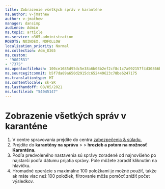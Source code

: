 ```yaml
---
title: Zobrazenie všetkých správ v karanténe
ms.author: v-jmathew
author: v-jmathew
manager: dansimp
audience: Admin
ms.topic: article
ms.service: o365-administration
ROBOTS: NOINDEX, NOFOLLOW
localization_priority: Normal
ms.collection: Adm_O365
ms.custom:
- "9002531"
- "7375"
ms.openlocfilehash: 100ce1685d95dc5e38a6b03b2ef2cf8c1c7a092157f4d30866b3dd36375ae2f0
ms.sourcegitcommit: b5f7da89a650d2915dc652449623c78be6247175
ms.translationtype: MT
ms.contentlocale: sk-SK
ms.lasthandoff: 08/05/2021
ms.locfileid: "54045147"
---
```

# <a name="view-all-quarantined-messages"></a>Zobrazenie všetkých správ v karanténe

1. V centre spravovania prejdite do centra [zabezpečenia & súladu.](https://go.microsoft.com/fwlink/p/?linkid=2077143)
2. Prejdite do **karantény na správu**  >    >  **hrozieb a potom na možnosť Karanténa**.
3. Podľa predvoleného nastavenia sú správy zoradené od najnovšieho po najstarší podľa dátumu prijatia správy. Pole môžete zoradiť kliknutím na hlavičku.
4. Hromadné operácie s maximálne 100 položkami je možné použiť, takže ak máte viac než 100 položiek, filtrovanie môže pomôcť znížiť počet výsledkov.
